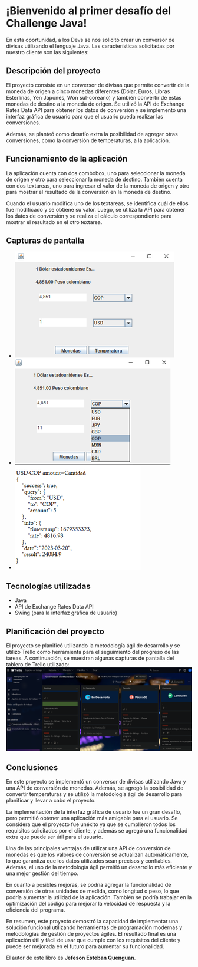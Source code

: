 # ¡Bienvenido al primer desafío del Challenge Java!

En esta oportunidad, a los Devs se nos solicitó crear un conversor de divisas utilizando el lenguaje Java. Las características solicitadas por nuestro cliente son las siguientes:

## Descripción del proyecto
El proyecto consiste en un conversor de divisas que permite convertir de la moneda de origen a cinco monedas diferentes (Dólar, Euros, Libras Esterlinas, Yen Japonés, Won sul-coreano) y también convertir de estas monedas de destino a la moneda de origen. Se utilizó la API de Exchange Rates Data API para obtener los datos de conversión y se implementó una interfaz gráfica de usuario para que el usuario pueda realizar las conversiones.

Además, se planteó como desafío extra la posibilidad de agregar otras conversiones, como la conversión de temperaturas, a la aplicación.

## Funcionamiento de la aplicación
La aplicación cuenta con dos combobox, uno para seleccionar la moneda de origen y otro para seleccionar la moneda de destino. También cuenta con dos textareas, uno para ingresar el valor de la moneda de origen y otro para mostrar el resultado de la conversión en la moneda de destino.

Cuando el usuario modifica uno de los textareas, se identifica cuál de ellos fue modificado y se obtiene su valor. Luego, se utiliza la API para obtener los datos de conversión y se realiza el cálculo correspondiente para mostrar el resultado en el otro textarea.

## Capturas de pantalla
* ![Ventana Conversor Monedas](https://github.com/Esteban12j/ConversorMonedas/blob/main/Imagenes/VentanaConversorMonedas.PNG)
* ![Opciones de Monedas](https://github.com/Esteban12j/ConversorMonedas/blob/main/Imagenes/DespliegueLista.png)
* ![Formato de salida de la API](https://github.com/Esteban12j/ConversorMonedas/blob/main/Imagenes/SalidaApi.PNG)


## Tecnologías utilizadas
* Java
* API de Exchange Rates Data API
* Swing (para la interfaz gráfica de usuario)
## Planificación del proyecto
El proyecto se planificó utilizando la metodología ágil de desarrollo y se utilizó Trello como herramienta para el seguimiento del progreso de las tareas. A continuación, se muestran algunas capturas de pantalla del tablero de Trello utilizado:
![Trello](https://github.com/Esteban12j/ConversorMonedas/blob/main/Imagenes/Trello.PNG)


## Conclusiones
En este proyecto se implementó un conversor de divisas utilizando Java y una API de conversión de monedas. Además, se agregó la posibilidad de convertir temperaturas y se utilizó la metodología ágil de desarrollo para planificar y llevar a cabo el proyecto.

La implementación de la interfaz gráfica de usuario fue un gran desafío, pero permitió obtener una aplicación más amigable para el usuario. Se considera que el proyecto fue unéxito ya que se cumplieron todos los requisitos solicitados por el cliente, y además se agregó una funcionalidad extra que puede ser útil para el usuario.

Una de las principales ventajas de utilizar una API de conversión de monedas es que los valores de conversión se actualizan automáticamente, lo que garantiza que los datos utilizados sean precisos y confiables. Además, el uso de la metodología ágil permitió un desarrollo más eficiente y una mejor gestión del tiempo.

En cuanto a posibles mejoras, se podría agregar la funcionalidad de conversión de otras unidades de medida, como longitud o peso, lo que podría aumentar la utilidad de la aplicación. También se podría trabajar en la optimización del código para mejorar la velocidad de respuesta y la eficiencia del programa.

En resumen, este proyecto demostró la capacidad de implementar una solución funcional utilizando herramientas de programación modernas y metodologías de gestión de proyectos ágiles. El resultado final es una aplicación útil y fácil de usar que cumple con los requisitos del cliente y puede ser mejorada en el futuro para aumentar su funcionalidad.

El autor de este libro es **Jefeson Esteban Quenguan**.
